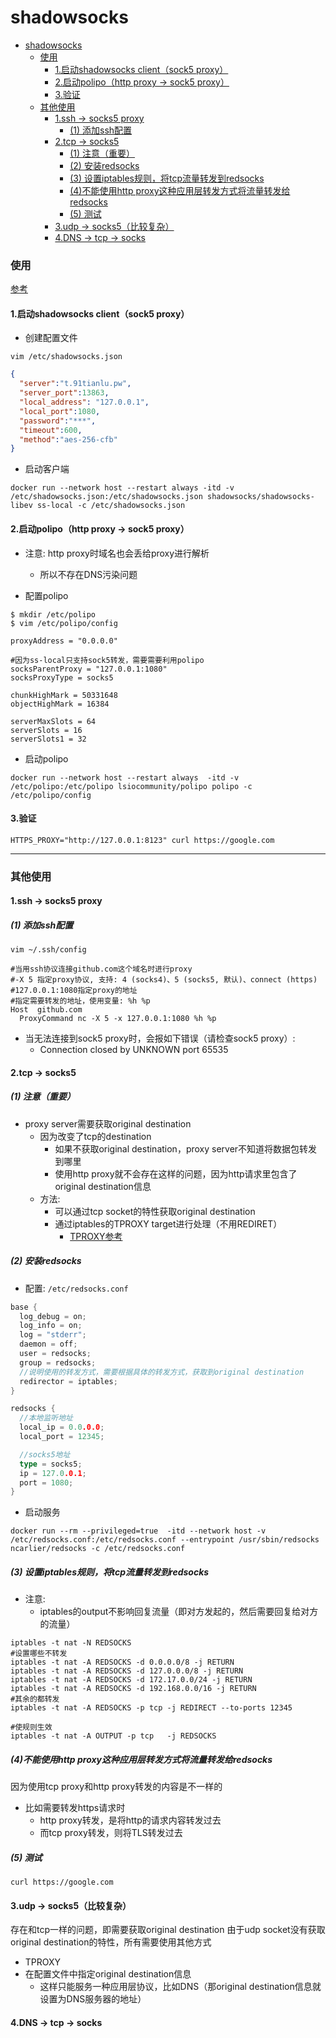# shadowsocks

<!-- @import "[TOC]" {cmd="toc" depthFrom=1 depthTo=6 orderedList=false} -->
<!-- code_chunk_output -->

- [shadowsocks](#shadowsocks)
    - [使用](#使用)
      - [1.启动shadowsocks client（sock5 proxy）](#1启动shadowsocks-clientsock5-proxy)
      - [2.启动polipo（http proxy -> sock5 proxy）](#2启动polipohttp-proxy---sock5-proxy)
      - [3.验证](#3验证)
    - [其他使用](#其他使用)
      - [1.ssh -> socks5 proxy](#1ssh---socks5-proxy)
        - [(1) 添加ssh配置](#1-添加ssh配置)
      - [2.tcp -> socks5](#2tcp---socks5)
        - [(1) 注意（重要）](#1-注意重要)
        - [(2) 安装redsocks](#2-安装redsocks)
        - [(3) 设置iptables规则，将tcp流量转发到redsocks](#3-设置iptables规则将tcp流量转发到redsocks)
        - [(4)不能使用http proxy这种应用层转发方式将流量转发给redsocks](#4不能使用http-proxy这种应用层转发方式将流量转发给redsocks)
        - [(5) 测试](#5-测试)
      - [3.udp -> socks5（比较复杂）](#3udp---socks5比较复杂)
      - [4.DNS -> tcp -> socks](#4dns---tcp---socks)

<!-- /code_chunk_output -->

### 使用

[参考](https://github.com/shadowsocks/shadowsocks-libev)
#### 1.启动shadowsocks client（sock5 proxy）

* 创建配置文件
```shell
vim /etc/shadowsocks.json
```
```json
{
  "server":"t.91tianlu.pw",
  "server_port":13863,
  "local_address": "127.0.0.1",
  "local_port":1080,
  "password":"***",
  "timeout":600,
  "method":"aes-256-cfb"
}
```

* 启动客户端
```shell
docker run --network host --restart always -itd -v /etc/shadowsocks.json:/etc/shadowsocks.json shadowsocks/shadowsocks-libev ss-local -c /etc/shadowsocks.json
```

#### 2.启动polipo（http proxy -> sock5 proxy）

* 注意: http proxy时域名也会丢给proxy进行解析
  * 所以不存在DNS污染问题

* 配置polipo
```shell
$ mkdir /etc/polipo
$ vim /etc/polipo/config

proxyAddress = "0.0.0.0"

#因为ss-local只支持sock5转发，需要需要利用polipo
socksParentProxy = "127.0.0.1:1080"
socksProxyType = socks5

chunkHighMark = 50331648
objectHighMark = 16384

serverMaxSlots = 64
serverSlots = 16
serverSlots1 = 32
```

* 启动polipo
```shell
docker run --network host --restart always  -itd -v /etc/polipo:/etc/polipo lsiocommunity/polipo polipo -c /etc/polipo/config
```

#### 3.验证

```shell
HTTPS_PROXY="http://127.0.0.1:8123" curl https://google.com
```

***

### 其他使用

#### 1.ssh -> socks5 proxy

##### (1) 添加ssh配置
```shell
vim ~/.ssh/config

#当用ssh协议连接github.com这个域名时进行proxy
#-X 5 指定proxy协议, 支持: 4 (socks4)、5 (socks5, 默认)、connect (https)
#127.0.0.1:1080指定proxy的地址
#指定需要转发的地址，使用变量: %h %p
Host  github.com
  ProxyCommand nc -X 5 -x 127.0.0.1:1080 %h %p
```

* 当无法连接到sock5 proxy时，会报如下错误（请检查sock5 proxy）:
  * Connection closed by UNKNOWN port 65535

#### 2.tcp -> socks5

##### (1) 注意（重要）
* proxy server需要获取original destination
  * 因为改变了tcp的destination
    * 如果不获取original destination，proxy server不知道将数据包转发到哪里
    * 使用http proxy就不会存在这样的问题，因为http请求里包含了original destination信息
  * 方法:
    * 可以通过tcp socket的特性获取original destination
    * 通过iptables的TPROXY target进行处理（不用REDIRET）
      * [TPROXY参考](https://powerdns.org/tproxydoc/tproxy.md.html)

##### (2) 安装redsocks
* 配置: `/etc/redsocks.conf`
```go
base {
  log_debug = on;
  log_info = on;
  log = "stderr";
  daemon = off;
  user = redsocks;
  group = redsocks;
  //说明使用的转发方式，需要根据具体的转发方式，获取到original destination
  redirector = iptables;
}

redsocks {
  //本地监听地址
  local_ip = 0.0.0.0;
  local_port = 12345;

  //socks5地址
  type = socks5;
  ip = 127.0.0.1;
  port = 1080;
}
```

* 启动服务
```shell
docker run --rm --privileged=true  -itd --network host -v /etc/redsocks.conf:/etc/redsocks.conf --entrypoint /usr/sbin/redsocks  ncarlier/redsocks -c /etc/redsocks.conf
```

##### (3) 设置iptables规则，将tcp流量转发到redsocks
* 注意:
  * iptables的output不影响回复流量（即对方发起的，然后需要回复给对方的流量）
```shell
iptables -t nat -N REDSOCKS
#设置哪些不转发
iptables -t nat -A REDSOCKS -d 0.0.0.0/8 -j RETURN
iptables -t nat -A REDSOCKS -d 127.0.0.0/8 -j RETURN
iptables -t nat -A REDSOCKS -d 172.17.0.0/24 -j RETURN
iptables -t nat -A REDSOCKS -d 192.168.0.0/16 -j RETURN
#其余的都转发
iptables -t nat -A REDSOCKS -p tcp -j REDIRECT --to-ports 12345

#使规则生效
iptables -t nat -A OUTPUT -p tcp   -j REDSOCKS
```

##### (4)不能使用http proxy这种应用层转发方式将流量转发给redsocks
因为使用tcp proxy和http proxy转发的内容是不一样的
* 比如需要转发https请求时
  * http proxy转发，是将http的请求内容转发过去
  * 而tcp proxy转发，则将TLS转发过去

##### (5) 测试
```shell
curl https://google.com
```

#### 3.udp -> socks5（比较复杂）
存在和tcp一样的问题，即需要获取original destination
由于udp socket没有获取original destination的特性，所有需要使用其他方式
* TPROXY
* 在配置文件中指定original destination信息
  * 这样只能服务一种应用层协议，比如DNS（那original destination信息就设置为DNS服务器的地址）

#### 4.DNS -> tcp -> socks